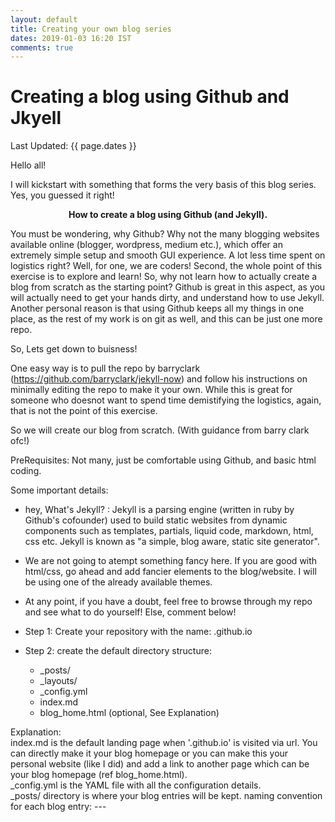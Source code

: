 ```yaml
---
layout: default
title: Creating your own blog series
dates: 2019-01-03 16:20 IST
comments: true
---
```

# Creating a blog using Github and Jkyell
Last Updated: {{ page.dates }}

Hello all!

I will kickstart with something that forms the very basis of this blog series. Yes, you guessed it right! <b><center>How to create a blog using Github (and Jekyll).</center></b>

You must be wondering, why Github? Why not the many blogging websites available online (blogger, wordpress, medium etc.), which offer an extremely simple setup and smooth GUI experience. A lot less time spent on logistics right? 
Well, for one, we are coders! Second, the whole point of this exercise is to explore and learn! So, why not learn how to actually create a blog from scratch as the starting point? Github is great in this aspect, as you will actually need to get your hands dirty, and understand how to use Jekyll. 
Another personal reason is that using Github keeps all my things in one place, as the rest of my work is on git as well, and this can be just one more repo.

So, Lets get down to buisness!

One easy way is to pull the repo by barryclark (https://github.com/barryclark/jekyll-now) and follow his instructions on minimally editing the repo to make it your own. While this is great for someone who doesnot want to spend time demistifying the logistics, again, that is not the point of this exercise.

So we will create our blog from scratch. (With guidance from barry clark ofc!)

PreRequisites:
Not many, just be comfortable using Github, and basic html coding.

Some important details:
- hey, What's Jekyll? : Jekyll is a parsing engine (written in ruby by Github's cofounder) used to build static websites from dynamic components such as templates, partials, liquid code, markdown, html, css etc. Jekyll is known as "a simple, blog aware, static site generator".
- We are not going to atempt something fancy here. If you are good with html/css, go ahead and add fancier elements to the blog/website. I will be using one of the already available themes.
- At any point, if you have a doubt, feel free to browse through my repo and see what to do yourself! Else, comment below!

- Step 1: Create your repository with the name: <username>.github.io 
- Step 2: create the default directory structure:
  * _posts/
  * _layouts/
  * _config.yml
  * index.md
  * blog_home.html (optional, See Explanation)
  
Explanation: <br />
index.md is the default landing page when '<username>.github.io' is visited via url. You can directly make it your blog homepage or you can make this your personal website (like I did) and add a link to another page which can be your blog homepage (ref blog_home.html). <br />
_config.yml is the YAML file with all the configuration details. <br />
_posts/ directory is where your blog entries will be kept. naming convention for each blog entry: <year>-<month>-<date>-<title>.md (Ex: 2019-01-01-tips-to-create-github-blog.md) <br />
_layouts/ directory is where you will put your html layouts. you can have as many as you like, i will only be using one, called 'default.html'<br />
  
## Further update is in progress. Hang on!

[prev](2019-01-01-to-new-beginnings.md)


{% if page.comments %}
<div id="disqus_thread"></div>
<script>
var disqus_config = function () {
this.page.url = https://swatigupta1997.github.io/;  // Replace PAGE_URL with your page's canonical URL variable
this.page.identifier disqus_YVOuNa8Mpc; // Replace PAGE_IDENTIFIER with your page's unique identifier variable
};
(function() { // DON'T EDIT BELOW THIS LINE
var d = document, s = d.createElement('script');
s.src = 'https://swatiguptablog.disqus.com/embed.js';
s.setAttribute('data-timestamp', +new Date());
(d.head || d.body).appendChild(s);
})();
</script>

<noscript>Please enable JavaScript to view the <a href="https://disqus.com/?ref_noscript">comments powered by Disqus.</a></noscript>

{% endif %}
